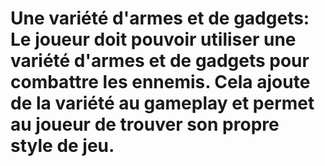 # Une variété d'armes et de gadgets: Le joueur doit pouvoir utiliser une variété d'armes et de gadgets pour combattre les ennemis. Cela ajoute de la variété au gameplay et permet au joueur de trouver son propre style de jeu.